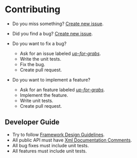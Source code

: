 # Contributing

* Do you miss something? [Create new issue](https://github.com/Kros-sk/Kros.KORM/issues/new?assignees=&labels=&template=feature_request.md&title=).
* Did you find a bug? [Create new issue](https://github.com/Kros-sk/Kros.KORM/issues/new?assignees=&labels=bug&template=bug_report.md&title=).
* Do you want to fix a bug?
  * Ask for an issue labeled [_up-for-grabs_](https://github.com/Kros-sk/Kros.KORM/labels/up-for-grabs).
  * Write the unit tests.
  * Fix the bug.
  * Create pull request.

* Do you want to implement a feature?
  * Ask for an feature labeled [_up-for-grabs_](https://github.com/Kros-sk/Kros.KORM/labels/up-for-grabs).
  * Implement the feature.
  * Write unit tests.
  * Create pull request.

## Developer Guide

* Try to follow [Framework Design Guidelines](https://docs.microsoft.com/en-us/dotnet/standard/design-guidelines).
* All public API must have [Xml Documentation Comments](https://docs.microsoft.com/en-us/dotnet/csharp/programming-guide/xmldoc/xml-documentation-comments).
* All bug fixes must include unit tests.
* All features must include unit tests.
